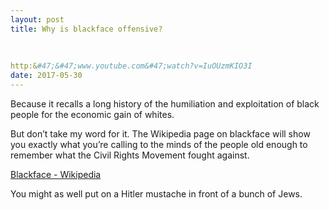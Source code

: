 ```yaml
---
layout: post
title: Why is blackface offensive?
    
        
    
http:&#47;&#47;www.youtube.com&#47;watch?v=IuOUzmKIO3I
date: 2017-05-30
---
```


<p>Because it recalls a long history of the humiliation and exploitation of black people for the economic gain of whites.</p><p>But don’t take my word for it. The Wikipedia page on blackface will show you exactly what you’re calling to the minds of the people old enough to remember what the Civil Rights Movement fought against.</p><p><a href="https://en.wikipedia.org/wiki/Blackface" data-qt-tooltip="wikipedia.org">Blackface - Wikipedia</a></p><p>You might as well put on a Hitler mustache in front of a bunch of Jews.</p>
